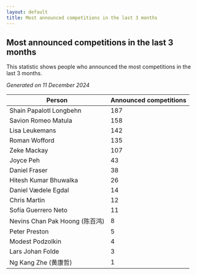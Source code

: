 ```yaml
---
layout: default
title: Most announced competitions in the last 3 months
---
```

## Most announced competitions in the last 3 months
This statistic shows people who announced the most competitions in the last 3 months.

*Generated on 11 December 2024*

| Person | Announced competitions |
| --- | --- |
| Shain Papalotl Longbehn | 187 |
| Savion Romeo Matula | 158 |
| Lisa Leukemans | 142 |
| Roman Wofford | 135 |
| Zeke Mackay | 107 |
| Joyce Peh | 43 |
| Daniel Fraser | 38 |
| Hitesh Kumar Bhuwalka | 26 |
| Daniel Vædele Egdal | 14 |
| Chris Martin | 12 |
| Sofía Guerrero Neto | 11 |
| Nevins Chan Pak Hoong (陈百鸿) | 8 |
| Peter Preston | 5 |
| Modest Podzolkin | 4 |
| Lars Johan Folde | 3 |
| Ng Kang Zhe (黄康哲) | 1 |
